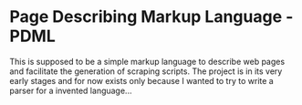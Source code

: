 # Page Describing Markup Language - PDML
This is supposed to be a simple markup language to describe web pages and facilitate the generation of scraping scripts. The project is in its very early stages and for now exists only because I wanted to try to write a parser for a invented language...
